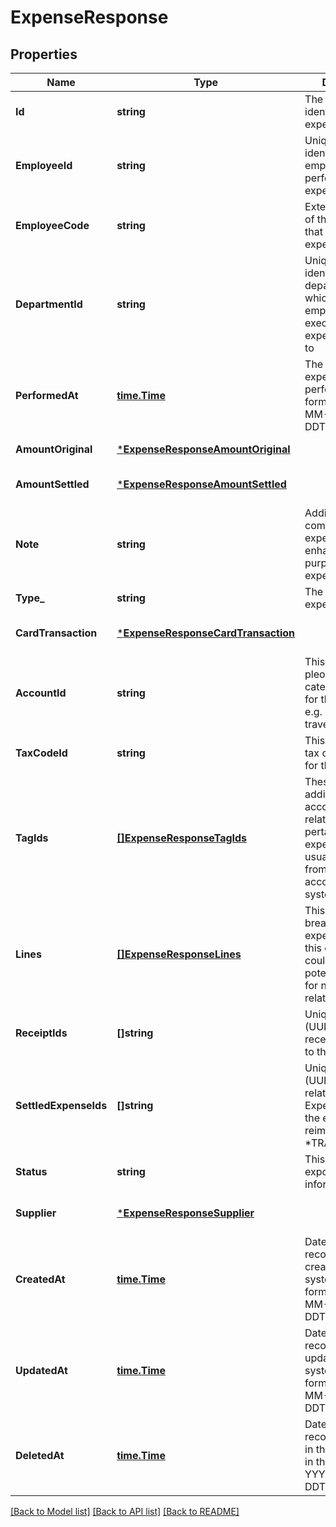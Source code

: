 # ExpenseResponse

## Properties
Name | Type | Description | Notes
------------ | ------------- | ------------- | -------------
**Id** | **string** | The unique UUID identifier of the expense | [default to null]
**EmployeeId** | **string** | Unique UUID identifier of the employee that performed the expense | [optional] [default to null]
**EmployeeCode** | **string** | External identifier of the employee that performed the expense | [optional] [default to null]
**DepartmentId** | **string** | Unique UUID identifier of the department for which the employee executing the expense belongs to | [optional] [default to null]
**PerformedAt** | [**time.Time**](time.Time.md) | The date the expense was performed in the format YYYY-MM-DDTHH:mi:ss.SSSZ | [default to null]
**AmountOriginal** | [***ExpenseResponseAmountOriginal**](ExpenseResponse_amountOriginal.md) |  | [default to null]
**AmountSettled** | [***ExpenseResponseAmountSettled**](ExpenseResponse_amountSettled.md) |  | [optional] [default to null]
**Note** | **string** | Additional comments on the expense added to enhance the purpose of the expense | [optional] [default to null]
**Type_** | **string** | The type of this expense. | [default to null]
**CardTransaction** | [***ExpenseResponseCardTransaction**](ExpenseResponse_cardTransaction.md) |  | [optional] [default to null]
**AccountId** | **string** | This is the UUID pleo accounting category identifier for this expense, e.g. entertainment, travel etc. | [optional] [default to null]
**TaxCodeId** | **string** | This is the UUID tax code identifier for this expense | [optional] [default to null]
**TagIds** | [**[]ExpenseResponseTagIds**](ExpenseResponse_tagIds.md) | These are additional accounting-related information pertaining to the expense, these are usually extracted from the external accounting system. | [optional] [default to null]
**Lines** | [**[]ExpenseResponseLines**](ExpenseResponse_lines.md) | This is a breakdown of the expense lines for this expense, could also be potentially empty for non-card related expenses | [default to null]
**ReceiptIds** | **[]string** | Unique identifiers (UUIDs) for the receipts attached to this expense | [optional] [default to null]
**SettledExpenseIds** | **[]string** | Unique identifiers (UUIDs) of the related settled Expenses in case the expense is a reimbursement of *TRANSFER family | [optional] [default to null]
**Status** | **string** | This is related to export status information | [default to null]
**Supplier** | [***ExpenseResponseSupplier**](ExpenseResponse_supplier.md) |  | [optional] [default to null]
**CreatedAt** | [**time.Time**](time.Time.md) | Date and time this record was created in the pleo system in the format YYYY-MM-DDTHH:mi:ss.SSSZ | [default to null]
**UpdatedAt** | [**time.Time**](time.Time.md) | Date and time this record was last updated in the pleo system in the format YYYY-MM-DDTHH:mi:ss.SSSZ | [default to null]
**DeletedAt** | [**time.Time**](time.Time.md) | Date and time this record was deleted in the pleo system in the format YYYY-MM-DDTHH:mi:ss.SSSZ | [optional] [default to null]

[[Back to Model list]](../README.md#documentation-for-models) [[Back to API list]](../README.md#documentation-for-api-endpoints) [[Back to README]](../README.md)

